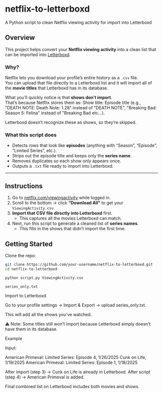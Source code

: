 # netflix-to-letterboxd
A Python script to clean Netflix viewing activity for import into Letterboxd

## Overview
This project helps convert your **Netflix viewing activity** into a clean list that can be imported into [Letterboxd](https://letterboxd.com).

### Why?
Netflix lets you download your profile’s entire history as a `.csv` file.  
You can upload that file directly to a Letterboxd list and it will import all of the **movie titles** that Letterboxd has in its database.  

What you’ll quickly notice is that **shows don’t import**.  
That’s because Netflix stores them as:  Show title: Episode title  (e.g., "DEATH NOTE: Death Note: 1.28" instead of "DEATH NOTE", "Breaking Bad: Season 5: Felina" instead of "Breaking Bad etc...).

Letterboxd doesn’t recognize these as shows, so they’re skipped.  

### What this script does
- Detects rows that look like **episodes** (anything with “Season”, “Episode”, “Limited Series”, etc.).
- Strips out the episode title and keeps only the **series name**.
- Removes duplicates so each show only appears once.
- Outputs a `.txt` file ready to import into Letterboxd.

---

## Instructions

1. Go to [netflix.com/viewingactivity](https://www.netflix.com/viewingactivity) while logged in.  
2. Scroll to the bottom → click **“Download All”** to get your `ViewingActivity.csv`.  
3. **Import that CSV file directly into Letterboxd** first.  
   - This captures all the movies Letterboxd can match.  
4. Next, run this script to generate a cleaned list of **series names**.  
   - This fills in the shows that didn’t import the first time.  

## Getting Started

Clone the repo:
```bash
git clone https://github.com/your-username/netflix-to-letterboxd.git
cd netflix-to-letterboxd
```

```bash
python script.py ViewingActivity.csv
```

```bash
series_only.txt
```

Import to Letterboxd

Go to your profile settings → Import & Export → upload series_only.txt.

This will add all the shows you’ve watched.

⚠️ Note: Some titles still won’t import because Letterboxd simply doesn’t have them in its database.

Example

Input:

American Primeval: Limited Series: Episode 4, 1/26/2025
Cunk on Life, 1/19/2025
American Primeval: Limited Series: Episode 1, 1/18/2025


After import (step 3) → Cunk on Life is already in Letterboxd.
After script (step 4) → American Primeval is added.

Final combined list on Letterboxd includes both movies and shows.




